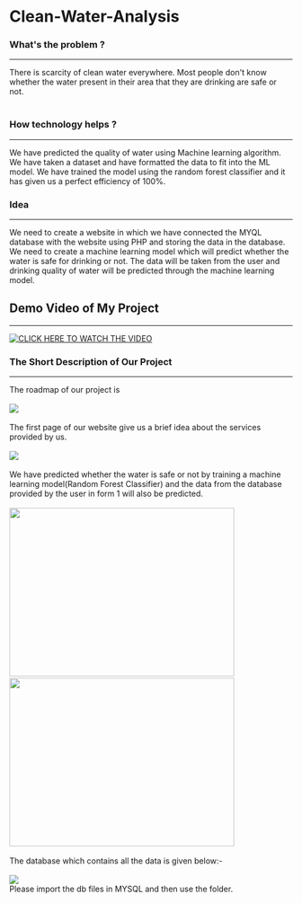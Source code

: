 # Clean-Water-Analysis
<b><h3>What's the problem ?</h3> </b><hr>
There is scarcity of clean water everywhere. Most people don't know whether the water present in their area that they are drinking are safe or not. 
<br><br>
<h3>How technology helps ?</h3><hr>
We have predicted the quality of water using Machine learning algorithm. We have taken a dataset and have formatted the data to fit into the ML model. We have trained the model using the random forest classifier and it has given us a perfect efficiency of 100%.<br>
<h3>Idea</h3><hr>
We need to create a website in which we have connected the MYQL database with the website using PHP and storing the data in the database. We need to create a machine learning model which will predict whether the water is safe for drinking or not. The data will be taken from the user and drinking quality of water will be predicted through the machine learning model.
<br>
<h2>Demo Video of My Project</h2><hr>
<a href="https://youtu.be/uexqmdPK7Fk" rel="nofollow"><img src="Clean-Water-Analysis
/images/Clean Water and Sanitation.png" alt="CLICK HERE TO WATCH THE VIDEO" style="max-width:100%;"></a>
<h3>The Short Description of Our Project</h3>
<hr>
The roadmap of our project is<br><br>
<img src="Roadmap.jpeg">
<br><br>
The first page of our website give us a brief idea about the services provided by us.<br><br>
<img src="Clean-Water-Analysis/images/Services.PNG"><br><br>
We have predicted whether the water is safe or not by training a machine learning model(Random Forest Classifier) and the data from the database provided by the user in form 1 will also be predicted.<br><br>
<img src = "form.PNG" width=400 height=300>&nbsp;&nbsp;<img src="ML Pred1.PNG" width=400 height=300>
<br><br>
The database which contains all the data is given below:- <br><br>
<img src="Clean-Water-Analysis/images/database.PNG">
<br>
Please import the db files in MYSQL and then use the folder.
